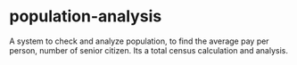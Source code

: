 # population-analysis
A system to check and analyze population, to find the average pay per person, number of senior citizen. Its a  total census calculation and analysis.

